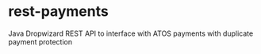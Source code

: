 # rest-payments
Java Dropwizard REST API to interface with ATOS payments with duplicate payment protection
